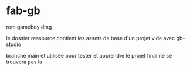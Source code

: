 # fab-gb
rom gameboy dmg

le dossier ressource contient les assets de base d'un projet vide avec gb-studio

branche main et utilisée pour tester et apprendre le projet final ne se trouvera pas la
